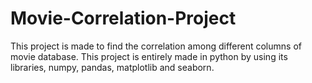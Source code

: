 # Movie-Correlation-Project
This project is made to find the correlation among different columns of movie database. This project is entirely made in python by using its libraries, numpy, pandas, matplotlib and seaborn.
